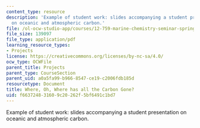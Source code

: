 ```yaml
---
content_type: resource
description: 'Example of student work: slides accompanying a student presentation
  on oceanic and atmospheric carbon.'
file: /ol-ocw-studio-app/courses/12-759-marine-chemistry-seminar-spring-2006/f663724831609c20262f5bf6491c1bd7_Anon_b.pdf
file_size: 139097
file_type: application/pdf
learning_resource_types:
- Projects
license: https://creativecommons.org/licenses/by-nc-sa/4.0/
ocw_type: OCWFile
parent_title: Projects
parent_type: CourseSection
parent_uid: a0a5fa99-b966-8547-ce19-c2006fdb185d
resourcetype: Document
title: Where, Oh, Where has all the Carbon Gone?
uid: f6637248-3160-9c20-262f-5bf6491c1bd7
---
```

Example of student work: slides accompanying a student presentation on oceanic and atmospheric carbon.